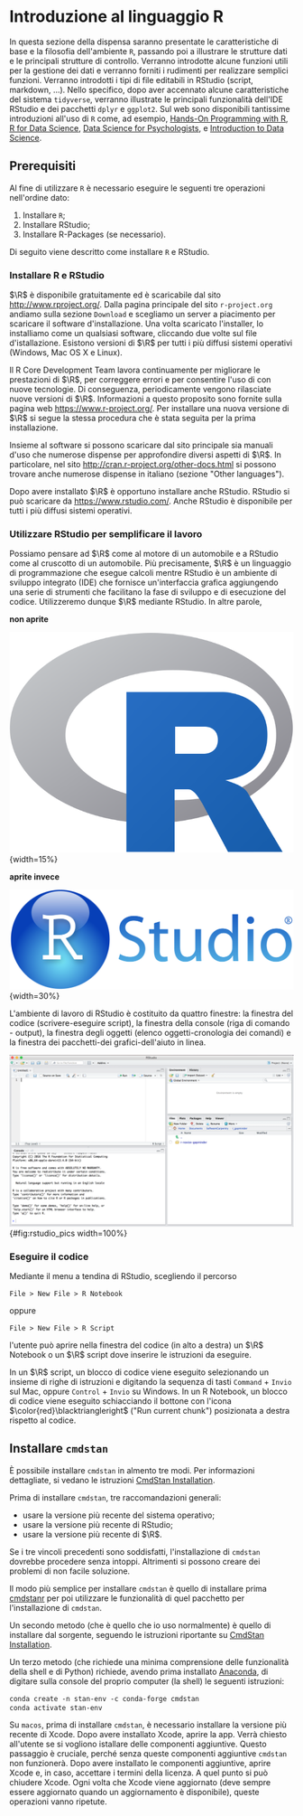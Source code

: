 # Introduzione al linguaggio R  



In questa sezione della dispensa saranno presentate le caratteristiche di base e la filosofia dell'ambiente `R`, passando poi a illustrare le strutture dati e le principali strutture di controllo. Verranno introdotte alcune funzioni utili per la gestione dei dati e verranno forniti i rudimenti per realizzare semplici funzioni. Verranno introdotti i tipi di file editabili in RStudio (script, markdown, ...). Nello specifico, dopo aver accennato alcune caratteristiche del sistema `tidyverse`, verranno illustrate le principali funzionalità dell'IDE RStudio e dei pacchetti `dplyr` e `ggplot2`. Sul web sono disponibili tantissime introduzioni all'uso di `R` come, ad esempio, [Hands-On Programming with R](https://rstudio-education.github.io/hopr/), [R for Data Science](https://r4ds.had.co.nz), [Data Science for Psychologists](https://bookdown.org/hneth/ds4psy/), e [Introduction to Data Science](https://bookdown.org/hneth/i2ds/).

## Prerequisiti 

Al fine di utilizzare `R` è necessario eseguire le seguenti tre operazioni
nell'ordine dato:

1.  Installare `R`;
2.  Installare RStudio;
3.  Installare R-Packages (se necessario).

Di seguito viene descritto come installare `R` e RStudio.

### Installare R e RStudio

$\R$ è disponibile gratuitamente ed è scaricabile dal sito
<http://www.rproject.org/>. Dalla pagina principale del sito
`r-project.org` andiamo sulla sezione `Download` e scegliamo un server a
piacimento per scaricare il software d'installazione. Una volta
scaricato l'installer, lo installiamo come un qualsiasi software,
cliccando due volte sul file d'istallazione. Esistono versioni di $\R$ per
tutti i più diffusi sistemi operativi (Windows, Mac OS X e Linux).

Il R Core Development Team lavora continuamente per migliorare le
prestazioni di $\R$, per correggere errori e per consentire l'uso di con
nuove tecnologie. Di conseguenza, periodicamente vengono rilasciate
nuove versioni di $\R$. Informazioni a questo proposito sono fornite sulla
pagina web <https://www.r-project.org/>. Per installare una nuova
versione di $\R$ si segue la stessa procedura che è stata seguita per la
prima installazione. 

Insieme al software si possono scaricare dal sito principale sia manuali d'uso che numerose dispense per approfondire diversi aspetti di $\R$. In particolare, nel sito  <http://cran.r-project.org/other-docs.html> si possono trovare anche  numerose dispense in italiano (sezione "Other languages").

Dopo avere installato $\R$ è opportuno installare anche RStudio. RStudio si
può scaricare da <https://www.rstudio.com/>. Anche RStudio è disponibile
per tutti i più diffusi sistemi operativi.

### Utilizzare RStudio per semplificare il lavoro

Possiamo pensare ad $\R$ come al motore di un automobile e a RStudio come
al cruscotto di un automobile. Più precisamente, $\R$ è un linguaggio di
programmazione che esegue calcoli mentre RStudio è un ambiente di
sviluppo integrato (IDE) che fornisce un'interfaccia grafica aggiungendo
una serie di strumenti che facilitano la fase di sviluppo e di
esecuzione del codice. Utilizzeremo dunque $\R$ mediante RStudio. In altre
parole, 

__non aprite__

![](images/Rlogo.png){width=15%} 

__aprite invece__

![](images/RStudio-Logo-Blue-Gradient.png){width=30%}

L'ambiente di lavoro di RStudio è costituito da quattro finestre: la finestra del codice (scrivere-eseguire script), la finestra della console (riga di comando -
output), la finestra degli oggetti (elenco oggetti-cronologia dei
comandi) e la finestra dei pacchetti-dei grafici-dell'aiuto in linea.

![La console di RStudio.](images/rstudio_pics.png){#fig:rstudio_pics width=100%}

### Eseguire il codice

Mediante il menu a tendina di RStudio, scegliendo il percorso

````
File > New File > R Notebook
````
oppure
````
File > New File > R Script
````
l'utente può aprire nella finestra del codice (in alto a destra) un $\R$ Notebook o un $\R$ script dove inserire le istruzioni da eseguire.

In un $\R$ script, un blocco di codice viene eseguito selezionando un
insieme di righe di istruzioni e digitando la sequenza di tasti
`Command` + `Invio` sul Mac, oppure `Control` + `Invio` su Windows. In
un R Notebook, un blocco di codice viene eseguito schiacciando il
bottone con l'icona $\color{red}\blacktriangleright$ ("Run current
chunk") posizionata a destra rispetto al codice.

## Installare `cmdstan`

È possibile installare `cmdstan` in almento tre modi. Per informazioni dettagliate, si vedano le istruzioni [CmdStan Installation](https://mc-stan.org/docs/2_28/cmdstan-guide/cmdstan-installation.html).

Prima di installare `cmdstan`, tre raccomandazioni generali:

- usare la versione più recente del sistema operativo;
- usare la versione più recente di RStudio;
- usare la versione più recente di $\R$.

Se i tre vincoli precedenti sono soddisfatti, l'installazione di `cmdstan` dovrebbe procedere senza intoppi. Altrimenti si possono creare dei problemi di non facile soluzione.

Il modo più semplice per installare `cmdstan` è quello di installare prima [cmdstanr](https://mc-stan.org/cmdstanr/) per poi utilizzare le funzionalità di quel pacchetto per l'installazione di `cmdstan`.

Un secondo metodo (che è quello che io uso normalmente) è quello di installare dal sorgente, seguendo le istruzioni riportante su [CmdStan Installation](https://mc-stan.org/docs/2_28/cmdstan-guide/cmdstan-installation.html).

Un terzo metodo (che richiede una minima comprensione delle funzionalità della shell e di Python) richiede, avendo prima installato [Anaconda](https://www.anaconda.com/products/individual), di digitare sulla console del proprio computer (la shell) le seguenti istruzioni:

````
conda create -n stan-env -c conda-forge cmdstan
conda activate stan-env
````

Su `macos`, prima di installare `cmdstan`, è necessario installare la versione più recente di Xcode. Dopo avere installato Xcode, aprire la app. Verrà chiesto all'utente se si vogliono istallare delle componenti aggiuntive. Questo passaggio è cruciale, perché senza queste componenti aggiuntive `cmdstan` non funzionerà. Dopo avere installato le componenti aggiuntive, aprire Xcode e, in caso, accettare i termini della licenza. A quel punto si può chiudere Xcode. Ogni volta che Xcode viene aggiornato (deve sempre essere aggiornato quando un aggiornamento è disponibile), queste operazioni vanno ripetute.





